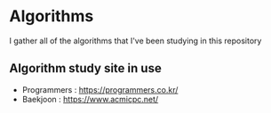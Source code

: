 # Algorithms
I gather all of the algorithms that I've been studying in this repository
## Algorithm study site in use
* Programmers : https://programmers.co.kr/
* Baekjoon : https://www.acmicpc.net/
